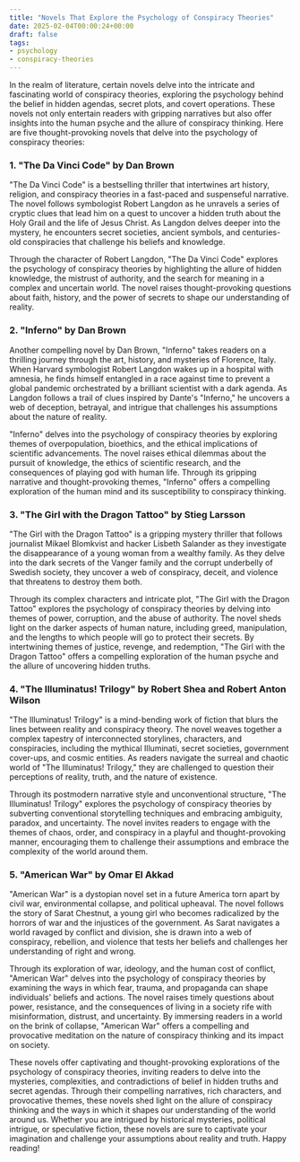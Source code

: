 ```yaml
---
title: "Novels That Explore the Psychology of Conspiracy Theories"
date: 2025-02-04T00:00:24+00:00
draft: false
tags: 
- psychology
- conspiracy-theories
---
```


In the realm of literature, certain novels delve into the intricate and fascinating world of conspiracy theories, exploring the psychology behind the belief in hidden agendas, secret plots, and covert operations. These novels not only entertain readers with gripping narratives but also offer insights into the human psyche and the allure of conspiracy thinking. Here are five thought-provoking novels that delve into the psychology of conspiracy theories:

### 1. "The Da Vinci Code" by Dan Brown

"The Da Vinci Code" is a bestselling thriller that intertwines art history, religion, and conspiracy theories in a fast-paced and suspenseful narrative. The novel follows symbologist Robert Langdon as he unravels a series of cryptic clues that lead him on a quest to uncover a hidden truth about the Holy Grail and the life of Jesus Christ. As Langdon delves deeper into the mystery, he encounters secret societies, ancient symbols, and centuries-old conspiracies that challenge his beliefs and knowledge.

Through the character of Robert Langdon, "The Da Vinci Code" explores the psychology of conspiracy theories by highlighting the allure of hidden knowledge, the mistrust of authority, and the search for meaning in a complex and uncertain world. The novel raises thought-provoking questions about faith, history, and the power of secrets to shape our understanding of reality.

### 2. "Inferno" by Dan Brown

Another compelling novel by Dan Brown, "Inferno" takes readers on a thrilling journey through the art, history, and mysteries of Florence, Italy. When Harvard symbologist Robert Langdon wakes up in a hospital with amnesia, he finds himself entangled in a race against time to prevent a global pandemic orchestrated by a brilliant scientist with a dark agenda. As Langdon follows a trail of clues inspired by Dante's "Inferno," he uncovers a web of deception, betrayal, and intrigue that challenges his assumptions about the nature of reality.

"Inferno" delves into the psychology of conspiracy theories by exploring themes of overpopulation, bioethics, and the ethical implications of scientific advancements. The novel raises ethical dilemmas about the pursuit of knowledge, the ethics of scientific research, and the consequences of playing god with human life. Through its gripping narrative and thought-provoking themes, "Inferno" offers a compelling exploration of the human mind and its susceptibility to conspiracy thinking.

### 3. "The Girl with the Dragon Tattoo" by Stieg Larsson

"The Girl with the Dragon Tattoo" is a gripping mystery thriller that follows journalist Mikael Blomkvist and hacker Lisbeth Salander as they investigate the disappearance of a young woman from a wealthy family. As they delve into the dark secrets of the Vanger family and the corrupt underbelly of Swedish society, they uncover a web of conspiracy, deceit, and violence that threatens to destroy them both.

Through its complex characters and intricate plot, "The Girl with the Dragon Tattoo" explores the psychology of conspiracy theories by delving into themes of power, corruption, and the abuse of authority. The novel sheds light on the darker aspects of human nature, including greed, manipulation, and the lengths to which people will go to protect their secrets. By intertwining themes of justice, revenge, and redemption, "The Girl with the Dragon Tattoo" offers a compelling exploration of the human psyche and the allure of uncovering hidden truths.

### 4. "The Illuminatus! Trilogy" by Robert Shea and Robert Anton Wilson

"The Illuminatus! Trilogy" is a mind-bending work of fiction that blurs the lines between reality and conspiracy theory. The novel weaves together a complex tapestry of interconnected storylines, characters, and conspiracies, including the mythical Illuminati, secret societies, government cover-ups, and cosmic entities. As readers navigate the surreal and chaotic world of "The Illuminatus! Trilogy," they are challenged to question their perceptions of reality, truth, and the nature of existence.

Through its postmodern narrative style and unconventional structure, "The Illuminatus! Trilogy" explores the psychology of conspiracy theories by subverting conventional storytelling techniques and embracing ambiguity, paradox, and uncertainty. The novel invites readers to engage with the themes of chaos, order, and conspiracy in a playful and thought-provoking manner, encouraging them to challenge their assumptions and embrace the complexity of the world around them.

### 5. "American War" by Omar El Akkad

"American War" is a dystopian novel set in a future America torn apart by civil war, environmental collapse, and political upheaval. The novel follows the story of Sarat Chestnut, a young girl who becomes radicalized by the horrors of war and the injustices of the government. As Sarat navigates a world ravaged by conflict and division, she is drawn into a web of conspiracy, rebellion, and violence that tests her beliefs and challenges her understanding of right and wrong.

Through its exploration of war, ideology, and the human cost of conflict, "American War" delves into the psychology of conspiracy theories by examining the ways in which fear, trauma, and propaganda can shape individuals' beliefs and actions. The novel raises timely questions about power, resistance, and the consequences of living in a society rife with misinformation, distrust, and uncertainty. By immersing readers in a world on the brink of collapse, "American War" offers a compelling and provocative meditation on the nature of conspiracy thinking and its impact on society.

These novels offer captivating and thought-provoking explorations of the psychology of conspiracy theories, inviting readers to delve into the mysteries, complexities, and contradictions of belief in hidden truths and secret agendas. Through their compelling narratives, rich characters, and provocative themes, these novels shed light on the allure of conspiracy thinking and the ways in which it shapes our understanding of the world around us. Whether you are intrigued by historical mysteries, political intrigue, or speculative fiction, these novels are sure to captivate your imagination and challenge your assumptions about reality and truth. Happy reading!